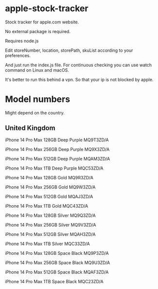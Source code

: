 # apple-stock-tracker

Stock tracker for apple.com website.

No external package is required.

Requires node.js

Edit storeNumber, location, storePath, skuList according to your preferences.

And just run the index.js file. For continuous checking you can use watch command on Linux and macOS.

It's better to run this behind a vpn. So that your ip is not blocked by apple.

# Model numbers
Might depend on the country.

## United Kingdom 

iPhone 14 Pro Max 128GB Deep Purple MQ9T3ZD/A

iPhone 14 Pro Max 256GB Deep Purple MQ9X3ZD/A

iPhone 14 Pro Max 512GB Deep Purple MQAM3ZD/A

iPhone 14 Pro Max 1TB Deep Purple MQC53ZD/A

iPhone 14 Pro Max 128GB Gold MQ9R3ZD/A

iPhone 14 Pro Max 256GB Gold MQ9W3ZD/A

iPhone 14 Pro Max 512GB Gold MQAJ3ZD/A

iPhone 14 Pro Max 1TB Gold MQC43ZD/A

iPhone 14 Pro Max 128GB Silver MQ9Q3ZD/A

iPhone 14 Pro Max 256GB Silver MQ9V3ZD/A

iPhone 14 Pro Max 512GB Silver MQAH3ZD/A

iPhone 14 Pro Max 1TB Silver MQC33ZD/A

iPhone 14 Pro Max 128GB Space Black MQ9P3ZD/A

iPhone 14 Pro Max 256GB Space Black MQ9U3ZD/A

iPhone 14 Pro Max 512GB Space Black MQAF3ZD/A

iPhone 14 Pro Max 1TB Space Black MQC23ZD/A

